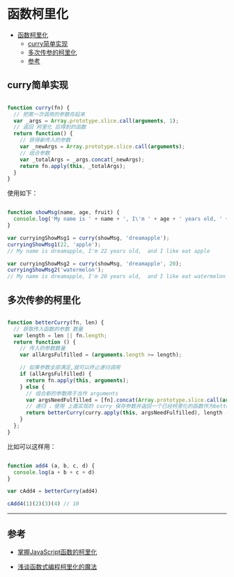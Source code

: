 # 函数柯里化

- [函数柯里化](#%E5%87%BD%E6%95%B0%E6%9F%AF%E9%87%8C%E5%8C%96)
  - [curry简单实现](#curry%E7%AE%80%E5%8D%95%E5%AE%9E%E7%8E%B0)
  - [多次传参的柯里化](#%E5%A4%9A%E6%AC%A1%E4%BC%A0%E5%8F%82%E7%9A%84%E6%9F%AF%E9%87%8C%E5%8C%96)
  - [参考](#%E5%8F%82%E8%80%83)
## curry简单实现

  ``` javascript

  function curry(fn) {
    // 把第一次调用的参数存起来
    var _args = Array.prototype.slice.call(arguments, 1);
    // 返回 柯里化 后得到的函数
    return function() {
      // 获得新传入的参数
      var _newArgs = Array.prototype.slice.call(arguments);
      // 组合参数
      var _totalArgs = _args.concat(_newArgs);
      return fn.apply(this, _totalArgs);
    }
  }

  ```

  使用如下：
  ``` javascript

  function showMsg(name, age, fruit) {
    console.log('My name is ' + name + ', I\'m ' + age + ' years old, ' + ' and I like eat ' + fruit);
  }

  var curryingShowMsg1 = curry(showMsg, 'dreamapple');
  curryingShowMsg1(22, 'apple'); 
  // My name is dreamapple, I'm 22 years old,  and I like eat apple

  var curryingShowMsg2 = curry(showMsg, 'dreamapple', 20);
  curryingShowMsg2('watermelon'); 
  // My name is dreamapple, I'm 20 years old,  and I like eat watermelon

  ```

## 多次传参的柯里化

``` javascript

function betterCurry(fn, len) {
  // 获取传入函数的参数 数量
  var length = len || fn.length;
  return function () {
    // 传入的参数数量
    var allArgsFulfilled = (arguments.length >= length);

    // 如果参数全部满足,就可以终止递归调用
    if (allArgsFulfilled) {
      return fn.apply(this, arguments);
    } else {
      // 组合新的参数用于当作 arguments
      var argsNeedFulfilled = [fn].concat(Array.prototype.slice.call(arguments));
      // 递归 ，使用 上面实现的 curry 保存参数并返回一个已经柯里化的函数作为betterCurry的函数
      return betterCurry(curry.apply(this, argsNeedFulfilled), length - arguments.length);
    }
  };
}

```
比如可以这样用：
``` javascript

function add4 (a, b, c, d) {
  console.log(a + b + c + d)
}

var cAdd4 = betterCurry(add4)

cAdd4(1)(2)(3)(4) // 10
```

---

## 参考

- [掌握JavaScript函数的柯里化](https://github.com/dreamapplehappy/hacking-with-javascript/blob/master/books/javascript-the-good-parts/chapter-4-function/currying.md)

- [浅谈函数式编程柯里化的魔法](https://juejin.im/entry/58a11ca261ff4b006b4f8755/)